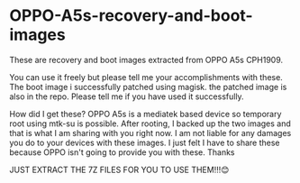 # OPPO-A5s-recovery-and-boot-images
These are recovery and boot images extracted from OPPO A5s CPH1909.


You can use it freely but please tell me your accomplishments with these.
The boot image i successfully patched using magisk. the patched image is also in the repo.
Please tell me if you have used it successfully. 

How did I get these?
OPPO A5s is a mediatek based device so temporary root using mtk-su is possible. After rooting, I backed up the two images and that is what I am sharing with you right now.
I am not liable for any damages you do to your devices with these images. I just felt I have to share these because OPPO isn't going to provide you with these. Thanks


JUST EXTRACT THE 7Z FILES FOR YOU TO USE THEM!!!😊
